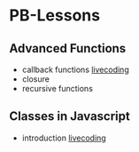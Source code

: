 # PB-Lessons

## Advanced Functions
  - callback functions     [livecoding](https://github.com/FbW-E10/PB-Lessons/tree/main/March/22.03.2022/callback)
  - closure
  - recursive functions
  
## Classes in Javascript
  - introduction
    [livecoding](https://github.com/FbW-E10/PB-Lessons/tree/main/March/24.03.2022)
